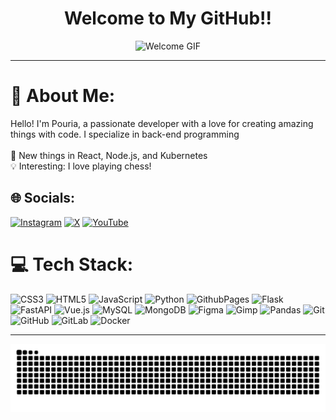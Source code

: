 <h1 align="center">Welcome to My GitHub!!</h1>
<p align="center">
  <img src="https://i.giphy.com/media/v1.Y2lkPTc5MGI3NjExMG16ZDZuM3ZucHZodnc2MHZmanY1Y2ZieHFzcXgxZW1vbGI3ajFwOSZlcD12MV9pbnRlcm5hbF9naWZfYnlfaWQmY3Q9Zw/QXwtfadqo7wbfmT46H/giphy.gif" width="300" alt="Welcome GIF">
</p>

---
# 💫 About Me:
Hello! I'm Pouria, a passionate developer with a love for creating amazing things with code. I specialize in back-end programming<br><br>    🌱 New things in React, Node.js, and Kubernetes<br>    💡 Interesting: I love playing chess!

## 🌐 Socials:
[![Instagram](https://img.shields.io/badge/Instagram-%23E4405F.svg?logo=Instagram&logoColor=white)](https://instagram.com/isPoori) [![X](https://img.shields.io/badge/X-black.svg?logo=X&logoColor=white)](https://x.com/isPoori) [![YouTube](https://img.shields.io/badge/YouTube-%23FF0000.svg?logo=YouTube&logoColor=white)](https://youtube.com/@OmgaDeveloper) 

# 💻 Tech Stack:
![CSS3](https://img.shields.io/badge/css3-%231572B6.svg?style=flat&logo=css3&logoColor=white) ![HTML5](https://img.shields.io/badge/html5-%23E34F26.svg?style=flat&logo=html5&logoColor=white) ![JavaScript](https://img.shields.io/badge/javascript-%23323330.svg?style=flat&logo=javascript&logoColor=%23F7DF1E) ![Python](https://img.shields.io/badge/python-3670A0?style=flat&logo=python&logoColor=ffdd54) ![GithubPages](https://img.shields.io/badge/github%20pages-121013?style=flat&logo=github&logoColor=white) ![Flask](https://img.shields.io/badge/flask-%23000.svg?style=flat&logo=flask&logoColor=white) ![FastAPI](https://img.shields.io/badge/FastAPI-005571?style=flat&logo=fastapi) ![Vue.js](https://img.shields.io/badge/vue.js-%2335495e.svg?style=flat&logo=vuedotjs&logoColor=%234FC08D) ![MySQL](https://img.shields.io/badge/mysql-4479A1.svg?style=flat&logo=mysql&logoColor=white) ![MongoDB](https://img.shields.io/badge/MongoDB-%234ea94b.svg?style=flat&logo=mongodb&logoColor=white) ![Figma](https://img.shields.io/badge/figma-%23F24E1E.svg?style=flat&logo=figma&logoColor=white) ![Gimp](https://img.shields.io/badge/Gimp-657D8B?style=flat&logo=gimp&logoColor=FFFFFF) ![Pandas](https://img.shields.io/badge/pandas-%23150458.svg?style=flat&logo=pandas&logoColor=white) ![Git](https://img.shields.io/badge/git-%23F05033.svg?style=flat&logo=git&logoColor=white) ![GitHub](https://img.shields.io/badge/github-%23121011.svg?style=flat&logo=github&logoColor=white) ![GitLab](https://img.shields.io/badge/gitlab-%23181717.svg?style=flat&logo=gitlab&logoColor=white) ![Docker](https://img.shields.io/badge/docker-%230db7ed.svg?style=flat&logo=docker&logoColor=white)

---

<picture>
  <source media="(prefers-color-scheme: dark)" srcset="https://raw.githubusercontent.com/isPoori/isPoori/output/github-contribution-grid-snake-dark.svg">
  <source media="(prefers-color-scheme: light)" srcset="https://raw.githubusercontent.com/isPoori/isPoori/output/github-contribution-grid-snake.svg">
  <img alt="github contribution grid snake animation" src="https://raw.githubusercontent.com/isPoori/isPoori/output/github-contribution-grid-snake.svg">
</picture>
